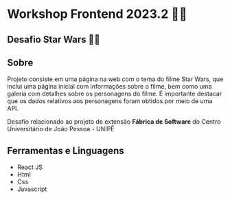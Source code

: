 <h1>Workshop Frontend 2023.2 👨‍💻</h1>

<h2>Desafio Star Wars 🌠🚀</h2>

## Sobre

<p> Projeto consiste em uma página na web com o tema do filme Star Wars, que inclui uma página inicial com informações sobre o filme, bem como uma galeria com detalhes sobre os personagens do filme. É importante destacar que os dados relativos aos personagens foram obtidos por meio de uma API.</p>

<p>Desafio relacionado ao projeto de extensão <b>Fábrica de Software</b> do Centro Universitário de João Pessoa - UNIPÊ</p>

## Ferramentas e Linguagens

- React JS
- Html
- Css
- Javascript
